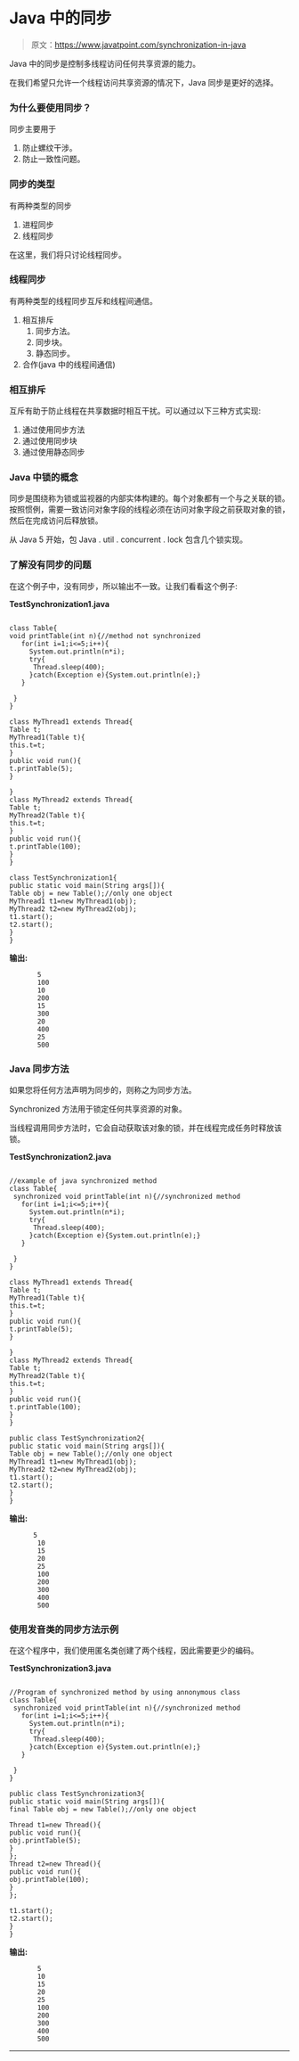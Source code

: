 # Java 中的同步

> 原文：<https://www.javatpoint.com/synchronization-in-java>

Java 中的同步是控制多线程访问任何共享资源的能力。

在我们希望只允许一个线程访问共享资源的情况下，Java 同步是更好的选择。

### 为什么要使用同步？

同步主要用于

1.  防止螺纹干涉。
2.  防止一致性问题。

### 同步的类型

有两种类型的同步

1.  进程同步
2.  线程同步

在这里，我们将只讨论线程同步。

### 线程同步

有两种类型的线程同步互斥和线程间通信。

1.  相互排斥
    1.  同步方法。
    2.  同步块。
    3.  静态同步。
2.  合作(java 中的线程间通信)

### 相互排斥

互斥有助于防止线程在共享数据时相互干扰。可以通过以下三种方式实现:

1.  通过使用同步方法
2.  通过使用同步块
3.  通过使用静态同步

### Java 中锁的概念

同步是围绕称为锁或监视器的内部实体构建的。每个对象都有一个与之关联的锁。按照惯例，需要一致访问对象字段的线程必须在访问对象字段之前获取对象的锁，然后在完成访问后释放锁。

从 Java 5 开始，包 Java . util . concurrent . lock 包含几个锁实现。

### 了解没有同步的问题

在这个例子中，没有同步，所以输出不一致。让我们看看这个例子:

**TestSynchronization1.java**

```

class Table{
void printTable(int n){//method not synchronized
   for(int i=1;i<=5;i++){
     System.out.println(n*i);
     try{
      Thread.sleep(400);
     }catch(Exception e){System.out.println(e);}
   }

 }
}

class MyThread1 extends Thread{
Table t;
MyThread1(Table t){
this.t=t;
}
public void run(){
t.printTable(5);
}

}
class MyThread2 extends Thread{
Table t;
MyThread2(Table t){
this.t=t;
}
public void run(){
t.printTable(100);
}
}

class TestSynchronization1{
public static void main(String args[]){
Table obj = new Table();//only one object
MyThread1 t1=new MyThread1(obj);
MyThread2 t2=new MyThread2(obj);
t1.start();
t2.start();
}
}

```

**输出:**

```
       5
       100
       10
       200
       15
       300
       20
       400
       25
       500

```

### Java 同步方法

如果您将任何方法声明为同步的，则称之为同步方法。

Synchronized 方法用于锁定任何共享资源的对象。

当线程调用同步方法时，它会自动获取该对象的锁，并在线程完成任务时释放该锁。

**TestSynchronization2.java**

```

//example of java synchronized method
class Table{
 synchronized void printTable(int n){//synchronized method
   for(int i=1;i<=5;i++){
     System.out.println(n*i);
     try{
      Thread.sleep(400);
     }catch(Exception e){System.out.println(e);}
   }

 }
}

class MyThread1 extends Thread{
Table t;
MyThread1(Table t){
this.t=t;
}
public void run(){
t.printTable(5);
}

}
class MyThread2 extends Thread{
Table t;
MyThread2(Table t){
this.t=t;
}
public void run(){
t.printTable(100);
}
}

public class TestSynchronization2{
public static void main(String args[]){
Table obj = new Table();//only one object
MyThread1 t1=new MyThread1(obj);
MyThread2 t2=new MyThread2(obj);
t1.start();
t2.start();
}
}

```

**输出:**

```
      5
       10
       15
       20
       25
       100
       200
       300
       400
       500

```

### 使用发音类的同步方法示例

在这个程序中，我们使用匿名类创建了两个线程，因此需要更少的编码。

**TestSynchronization3.java**

```

//Program of synchronized method by using annonymous class
class Table{
 synchronized void printTable(int n){//synchronized method
   for(int i=1;i<=5;i++){
     System.out.println(n*i);
     try{
      Thread.sleep(400);
     }catch(Exception e){System.out.println(e);}
   }

 }
}

public class TestSynchronization3{
public static void main(String args[]){
final Table obj = new Table();//only one object

Thread t1=new Thread(){
public void run(){
obj.printTable(5);
}
};
Thread t2=new Thread(){
public void run(){
obj.printTable(100);
}
};

t1.start();
t2.start();
}
}

```

**输出:**

```
       5
       10
       15
       20
       25
       100
       200
       300
       400
       500

```

* * *